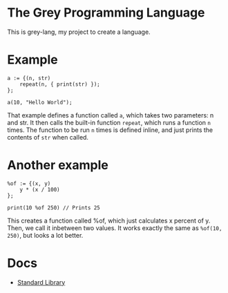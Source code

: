 # The Grey Programming Language

This is grey-lang, my project to create a language.

# Example

	a := {(n, str)
		repeat(n, { print(str) });
	};

	a(10, "Hello World");

That example defines a function called `a`, which takes two parameters: n and
str. It then calls the built-in function `repeat`, which runs a function `n`
times. The function to be run `n` times is defined inline, and just prints the
contents of `str` when called.

# Another example

	%of := {(x, y)
		y * (x / 100)
	};

	print(10 %of 250) // Prints 25

This creates a function called %of, which just calculates x percent of y. Then,
we call it inbetween two values. It works exactly the same as `%of(10, 250)`,
but looks a lot better.

# Docs

* [Standard Library](https://github.com/mortie/greylang/blob/master/stdlib.md)
